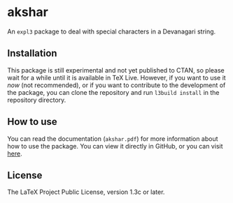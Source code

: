 <!-- https://github.com/joulev/akshar -->

# akshar

An `expl3` package to deal with special characters in a Devanagari string.

## Installation

This package is still experimental and not yet published to CTAN, so please wait for a while until it is available in TeX Live. However, if you want to use it *now* (not recommended), or if you want to contribute to the development of the package, you can clone the repository and run `l3build install` in the repository directory.

## How to use

You can read the documentation (`akshar.pdf`) for more information about how to use the package. You can view it directly in GitHub, or you can visit [here](https://nbviewer.jupyter.org/github/joulev/akshar/blob/master/akshar.pdf).

## License

The LaTeX Project Public License, version 1.3c or later.